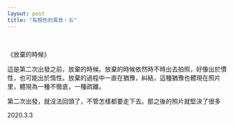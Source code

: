 ```yaml
---
layout: post
title: "有顏色的風景・五"
---
```


  
&nbsp;
&nbsp;

《放棄的時候》

這是第二次出發之前，放棄的時候。放棄的時候依然時不時出去拍照，好像出於慣性，也可能出於惰性。放棄的過程中一直在猶豫，糾結，這種猶豫也體現在照片里，體現為一種不徹底，一種疏離。

第二次出發，就沒法回頭了，不管怎樣都要走下去。那之後的照片就堅決了很多

2020.3.3